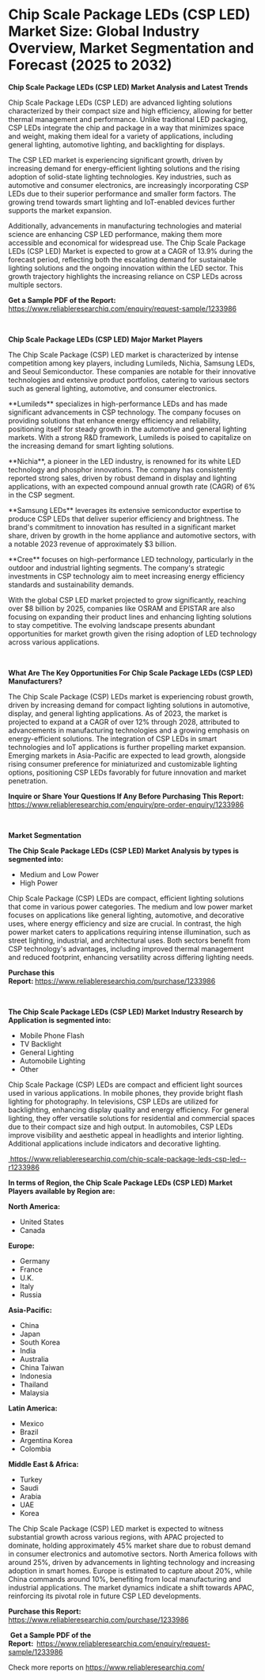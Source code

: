 <p><h1>Chip Scale Package LEDs (CSP LED) Market Size: Global Industry Overview, Market Segmentation and Forecast (2025 to 2032)</h1></p><p><strong>Chip Scale Package LEDs (CSP LED) Market Analysis and Latest Trends</strong></p>
<p><p>Chip Scale Package LEDs (CSP LED) are advanced lighting solutions characterized by their compact size and high efficiency, allowing for better thermal management and performance. Unlike traditional LED packaging, CSP LEDs integrate the chip and package in a way that minimizes space and weight, making them ideal for a variety of applications, including general lighting, automotive lighting, and backlighting for displays.</p><p>The CSP LED market is experiencing significant growth, driven by increasing demand for energy-efficient lighting solutions and the rising adoption of solid-state lighting technologies. Key industries, such as automotive and consumer electronics, are increasingly incorporating CSP LEDs due to their superior performance and smaller form factors. The growing trend towards smart lighting and IoT-enabled devices further supports the market expansion.</p><p>Additionally, advancements in manufacturing technologies and material science are enhancing CSP LED performance, making them more accessible and economical for widespread use. The Chip Scale Package LEDs (CSP LED) Market is expected to grow at a CAGR of 13.9% during the forecast period, reflecting both the escalating demand for sustainable lighting solutions and the ongoing innovation within the LED sector. This growth trajectory highlights the increasing reliance on CSP LEDs across multiple sectors.</p></p>
<p><strong>Get a Sample PDF of the Report:&nbsp;</strong> <a href="https://www.reliableresearchiq.com/enquiry/request-sample/1233986?utm_campaign=2230&utm_medium=2&utm_source=Github&utm_content=ia&utm_term=13022025&utm_id=chip-scale-package-leds-csp-led">https://www.reliableresearchiq.com/enquiry/request-sample/1233986</a></p>
<p>&nbsp;</p>
<p><strong>Chip Scale Package LEDs (CSP LED) Major Market Players</strong></p>
<p><p>The Chip Scale Package (CSP) LED market is characterized by intense competition among key players, including Lumileds, Nichia, Samsung LEDs, and Seoul Semiconductor. These companies are notable for their innovative technologies and extensive product portfolios, catering to various sectors such as general lighting, automotive, and consumer electronics.</p><p>**Lumileds** specializes in high-performance LEDs and has made significant advancements in CSP technology. The company focuses on providing solutions that enhance energy efficiency and reliability, positioning itself for steady growth in the automotive and general lighting markets. With a strong R&D framework, Lumileds is poised to capitalize on the increasing demand for smart lighting solutions.</p><p>**Nichia**, a pioneer in the LED industry, is renowned for its white LED technology and phosphor innovations. The company has consistently reported strong sales, driven by robust demand in display and lighting applications, with an expected compound annual growth rate (CAGR) of 6% in the CSP segment. </p><p>**Samsung LEDs** leverages its extensive semiconductor expertise to produce CSP LEDs that deliver superior efficiency and brightness. The brand's commitment to innovation has resulted in a significant market share, driven by growth in the home appliance and automotive sectors, with a notable 2023 revenue of approximately $3 billion.</p><p>**Cree** focuses on high-performance LED technology, particularly in the outdoor and industrial lighting segments. The company's strategic investments in CSP technology aim to meet increasing energy efficiency standards and sustainability demands.</p><p>With the global CSP LED market projected to grow significantly, reaching over $8 billion by 2025, companies like OSRAM and EPISTAR are also focusing on expanding their product lines and enhancing lighting solutions to stay competitive. The evolving landscape presents abundant opportunities for market growth given the rising adoption of LED technology across various applications.</p></p>
<p>&nbsp;</p>
<p><strong>What Are The Key Opportunities For Chip Scale Package LEDs (CSP LED) Manufacturers?</strong></p>
<p><p>The Chip Scale Package (CSP) LEDs market is experiencing robust growth, driven by increasing demand for compact lighting solutions in automotive, display, and general lighting applications. As of 2023, the market is projected to expand at a CAGR of over 12% through 2028, attributed to advancements in manufacturing technologies and a growing emphasis on energy-efficient solutions. The integration of CSP LEDs in smart technologies and IoT applications is further propelling market expansion. Emerging markets in Asia-Pacific are expected to lead growth, alongside rising consumer preference for miniaturized and customizable lighting options, positioning CSP LEDs favorably for future innovation and market penetration.</p></p>
<p><strong>Inquire or Share Your Questions If Any Before Purchasing This Report:</strong> <a href="https://www.reliableresearchiq.com/enquiry/pre-order-enquiry/1233986?utm_campaign=2230&utm_medium=2&utm_source=Github&utm_content=ia&utm_term=13022025&utm_id=chip-scale-package-leds-csp-led">https://www.reliableresearchiq.com/enquiry/pre-order-enquiry/1233986</a></p>
<p>&nbsp;</p>
<p><strong>Market Segmentation</strong></p>
<p><strong>The Chip Scale Package LEDs (CSP LED) Market Analysis by types is segmented into:</strong></p>
<p><ul><li>Medium and Low Power</li><li>High Power</li></ul></p>
<p><p>Chip Scale Package (CSP) LEDs are compact, efficient lighting solutions that come in various power categories. The medium and low power market focuses on applications like general lighting, automotive, and decorative uses, where energy efficiency and size are crucial. In contrast, the high power market caters to applications requiring intense illumination, such as street lighting, industrial, and architectural uses. Both sectors benefit from CSP technology's advantages, including improved thermal management and reduced footprint, enhancing versatility across differing lighting needs.</p></p>
<p><strong>Purchase this Report:&nbsp;</strong><a href="https://www.reliableresearchiq.com/purchase/1233986?utm_campaign=2230&utm_medium=2&utm_source=Github&utm_content=ia&utm_term=13022025&utm_id=chip-scale-package-leds-csp-led">https://www.reliableresearchiq.com/purchase/1233986</a></p>
<p>&nbsp;</p>
<p><strong>The Chip Scale Package LEDs (CSP LED) Market Industry Research by Application is segmented into:</strong></p>
<p><ul><li>Mobile Phone Flash</li><li>TV Backlight</li><li>General Lighting</li><li>Automobile Lighting</li><li>Other</li></ul></p>
<p><p>Chip Scale Package (CSP) LEDs are compact and efficient light sources used in various applications. In mobile phones, they provide bright flash lighting for photography. In televisions, CSP LEDs are utilized for backlighting, enhancing display quality and energy efficiency. For general lighting, they offer versatile solutions for residential and commercial spaces due to their compact size and high output. In automobiles, CSP LEDs improve visibility and aesthetic appeal in headlights and interior lighting. Additional applications include indicators and decorative lighting.</p></p>
<p><a href="https://www.reliableresearchiq.com/chip-scale-package-leds-csp-led--r1233986?utm_campaign=2230&utm_medium=2&utm_source=Github&utm_content=ia&utm_term=13022025&utm_id=chip-scale-package-leds-csp-led">&nbsp;https://www.reliableresearchiq.com/chip-scale-package-leds-csp-led--r1233986</a></p>
<p><strong>In terms of Region, the Chip Scale Package LEDs (CSP LED) Market Players available by Region are:</strong></p>
<p>
    <p> <strong> North America: </strong>
        <ul>
            <li>United States</li>
            <li>Canada</li>
        </ul>
        </p> 
    <p> <strong> Europe: </strong>
        <ul>
            <li>Germany</li>
            <li>France</li>
            <li>U.K.</li>
            <li>Italy</li>
            <li>Russia</li>
        </ul>
        </p> 
    <p> <strong> Asia-Pacific: </strong>
        <ul>
            <li>China</li>
            <li>Japan</li>
            <li>South Korea</li>
            <li>India</li>
            <li>Australia</li>
            <li>China Taiwan</li>
            <li>Indonesia</li>
            <li>Thailand</li>
            <li>Malaysia</li>
        </ul>
        </p> 
    <p> <strong> Latin America: </strong>
        <ul>
            <li>Mexico</li>
            <li>Brazil</li>
            <li>Argentina Korea</li>
            <li>Colombia</li>
        </ul>
        </p> 
    <p> <strong> Middle East & Africa: </strong>
        <ul>
            <li>Turkey</li>
            <li>Saudi</li>
            <li>Arabia</li>
            <li>UAE</li>
            <li>Korea</li>
        </ul>
    </p>
    </p>
<p><p>The Chip Scale Package (CSP) LED market is expected to witness substantial growth across various regions, with APAC projected to dominate, holding approximately 45% market share due to robust demand in consumer electronics and automotive sectors. North America follows with around 25%, driven by advancements in lighting technology and increasing adoption in smart homes. Europe is estimated to capture about 20%, while China commands around 10%, benefiting from local manufacturing and industrial applications. The market dynamics indicate a shift towards APAC, reinforcing its pivotal role in future CSP LED developments.</p></p>
<p><strong>Purchase this Report: </strong><a href="https://www.reliableresearchiq.com/purchase/1233986?utm_campaign=2230&utm_medium=2&utm_source=Github&utm_content=ia&utm_term=13022025&utm_id=chip-scale-package-leds-csp-led">https://www.reliableresearchiq.com/purchase/1233986</a></p>
<p>&nbsp;<strong>Get a Sample PDF of the Report:&nbsp;&nbsp;</strong><a href="https://www.reliableresearchiq.com/enquiry/request-sample/1233986?utm_campaign=2230&utm_medium=2&utm_source=Github&utm_content=ia&utm_term=13022025&utm_id=chip-scale-package-leds-csp-led">https://www.reliableresearchiq.com/enquiry/request-sample/1233986</a></p>
<p><strong></strong></p>
<p>Check more reports on <a href="https://www.reliableresearchiq.com/?utm_campaign=2230&utm_medium=2&utm_source=Github&utm_content=ia&utm_term=13022025&utm_id=chip-scale-package-leds-csp-led">https://www.reliableresearchiq.com/</a></p>